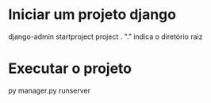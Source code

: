 # Iniciar um projeto django

django-admin startproject project .
"." indica o diretório raiz

# Executar o projeto

py manager.py runserver